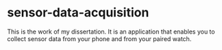 # sensor-data-acquisition
This is the work of my dissertation. It is an application that enables you to collect sensor data from your phone and from your paired watch.
